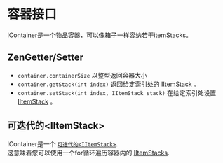 # 容器接口

IContainer是一个物品容器，可以像箱子一样容纳若干itemStacks。

## ZenGetter/Setter

- `container.containerSize` 以整型返回容器大小
- `container.getStack(int index)` 返回给定索引处的 [IItemStack](/Vanilla/Items/IItemStack) 。
- `container.setStack(int index, IItemStack stack)` 在给定索引处设置 [IItemStack](/Vanilla/Items/IItemStack) 。

## 可迭代的<IItemStack\>

IContainer是一个 [`可迭代的<IItemStack>`](/Vanilla/Items/IItemStack).  
这意味着您可以使用一个for循环遍历容器内的 [IItemStacks](/Vanilla/Items/IItemStack).
